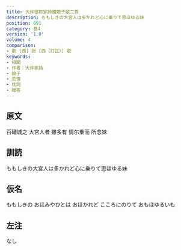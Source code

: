 ```yaml
---
title: 大伴宿祢家持贈娘子歌二首
description: ももしきの大宮人は多かれど心に乗りて思ほゆる妹
position: 691
category: 巻4
version: '1.0'
volume: 4
comparison:
- 歌 [西] 謌 [西（訂正）] 歌
keywords:
- 相聞
- 作者：大伴家持
- 娘子
- 恋情
- 枕詞
- 贈答
---
```


## 原文

百礒城之 大宮人者 雖多有 情尓乗而 所念妹

## 訓読

ももしきの大宮人は多かれど心に乗りて思ほゆる妹

## 仮名

ももしきの おほみやひとは おほかれど こころにのりて おもほゆるいも

## 左注

なし
